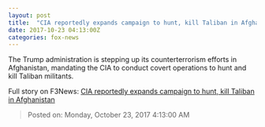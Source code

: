 ```yaml
---
layout: post
title:  "CIA reportedly expands campaign to hunt, kill Taliban in Afghanistan"
date: 2017-10-23 04:13:00Z
categories: fox-news
---
```


The Trump administration is stepping up its counterterrorism efforts in Afghanistan, mandating the CIA to conduct covert operations to hunt and kill Taliban militants.


Full story on F3News: [CIA reportedly expands campaign to hunt, kill Taliban in Afghanistan](http://www.f3nws.com/n/SaJkGJ)

> Posted on: Monday, October 23, 2017 4:13:00 AM
